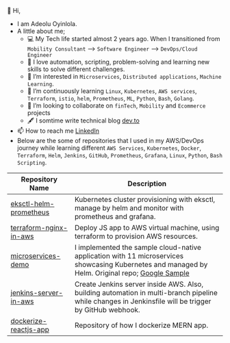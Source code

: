 👋 Hi, 
- I am Adeolu Oyinlola.
- A little about me;
    - :computer: My Tech life started almost 2 years ago. When I transitioned from `Mobility Consultant`  --> `Software Engineer`  --> `DevOps/Cloud Engineer`
    - :blue_heart: I love automation, scripting, problem-solving and learning new skills to solve different challenges.
    - 👀 I’m interested in `Microservices`, `Distributed applications`, `Machine Learning`.
    - 🌱 I’m continuously learning `Linux`, `Kubernetes`, `AWS services`, `Terraform`, `istio`, `helm`, `Prometheus`, `ML`, `Python`, `Bash`, `Golang`.
    - 💞️ I’m looking to collaborate on `finTech`, `Mobility` and `Ecommerce` projects
    - :fountain_pen: I somtime write technical blog [dev.to](https://dev.to/deoluoyinlola/)
- 📫 How to reach me [LinkedIn](https://www.linkedin.com/in/deoluoyinlola/)
- Below are the some of repositories that I used in my AWS/DevOps journey while learning different `AWS Services`, `Kubernetes`, `Docker`, `Terraform`, `Helm`, `Jenkins`, `GitHub`, `Prometheus`, `Grafana`, `Linux`, `Python`, `Bash Scripting`.

| Repository Name | Description |
| --- | --- |
| [eksctl-helm-prometheus](https://github.com/deoluoyinlola/eksctl-kubernetes-cluster-helm-prometheus) | Kubernetes cluster provisioning with eksctl, manage by helm and monitor with prometheus and grafana. |
| [terraform-nginx-in-aws](https://github.com/deoluoyinlola/terraform-nginx-in-aws) | Deploy JS app to AWS virtual machine, using terraform to provision AWS resources. |
| [microservices-demo](https://github.com/deoluoyinlola/microservices-demo) | I implemented the sample cloud-native application with 11 microservices showcasing Kubernetes and managed by Helm. Original repo; [Google Sample](https://github.com/GoogleCloudPlatform/microservices-demo) |
| [jenkins-server-in-aws](https://github.com/deoluoyinlola/jenkins-server-in-aws) | Create Jenkins server inside AWS. Also, building automation in multi-branch pipeline while changes in Jenkinsfile will be trigger by GitHub webhook. |
| [dockerize-reactjs-app](https://github.com/deoluoyinlola/dockerize-reactjs-app) | Repository of how I dockerize MERN app. |


<!---
deoluoyinlola/deoluoyinlola is a ✨ special ✨ repository because its `README.md` (this file) appears on your GitHub profile.
You can click the Preview link to take a look at your changes.
--->
